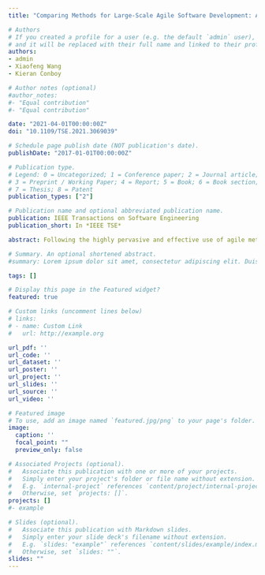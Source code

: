 ```yaml
---
title: "Comparing Methods for Large-Scale Agile Software Development: A Systematic Literature Review"

# Authors
# If you created a profile for a user (e.g. the default `admin` user), write the username (folder name) here
# and it will be replaced with their full name and linked to their profile.
authors:
- admin
- Xiaofeng Wang
- Kieran Conboy

# Author notes (optional)
#author_notes:
#- "Equal contribution"
#- "Equal contribution"

date: "2021-04-01T00:00:00Z"
doi: "10.1109/TSE.2021.3069039"

# Schedule page publish date (NOT publication's date).
publishDate: "2017-01-01T00:00:00Z"

# Publication type.
# Legend: 0 = Uncategorized; 1 = Conference paper; 2 = Journal article;
# 3 = Preprint / Working Paper; 4 = Report; 5 = Book; 6 = Book section;
# 7 = Thesis; 8 = Patent
publication_types: ["2"]

# Publication name and optional abbreviated publication name.
publication: IEEE Transactions on Software Engineering
publication_short: In *IEEE TSE*

abstract: Following the highly pervasive and effective use of agile methods at the team level, many software organisations now wish to replicate this success at the organisational level, adopting large-scale agile methods such as SAFe, Scrum-at-Scale, and others. However, this has proven significantly challenging. An analysis of the extant literature reveals a disparate set of studies across each individual method, with no cross-method comparison based on empirical evidence. This systematic literature review compares the main large-scale agile methods, namely SAFe, LeSS, Scrum-at-Scale, DAD, and the Spotify model. It is the first study to analyse and compare each of the method's principles, practices, tools, and metrics in a standardised manner. For each method, it presents not just the original method specifications but also all extensions and modifications to each method proposed by subsequent empirical research. It includes in this comparison not just commercial large-scale methods but also those that have been custom-built in organisations such as Nokia, Ericsson, and others. Based on the findings reported in this study, practitioners can make a more informed decision as to which commercial method or method component or, indeed, custom-built method is better suited to their needs. Our study reveals a number of theoretical and practical issues in the current literature, such as an emphasis on the practices of commercial frameworks at the expense of their underlying principles, or indeed any of the custom method. A set of challenges and success factors associated with the use of large-scale agile methods are identified. The study also identifies a number of research gaps to be addressed across methods.

# Summary. An optional shortened abstract.
#summary: Lorem ipsum dolor sit amet, consectetur adipiscing elit. Duis posuere tellus ac convallis placerat. Proin tincidunt magna sed ex sollicitudin condimentum.

tags: []

# Display this page in the Featured widget?
featured: true

# Custom links (uncomment lines below)
# links:
# - name: Custom Link
#   url: http://example.org

url_pdf: ''
url_code: ''
url_dataset: ''
url_poster: ''
url_project: ''
url_slides: ''
url_source: ''
url_video: ''

# Featured image
# To use, add an image named `featured.jpg/png` to your page's folder. Image credit: [**Unsplash**](https://unsplash.com/photos/pLCdAaMFLTE)
image:
  caption: ''
  focal_point: ""
  preview_only: false

# Associated Projects (optional).
#   Associate this publication with one or more of your projects.
#   Simply enter your project's folder or file name without extension.
#   E.g. `internal-project` references `content/project/internal-project/index.md`.
#   Otherwise, set `projects: []`.
projects: []
#- example

# Slides (optional).
#   Associate this publication with Markdown slides.
#   Simply enter your slide deck's filename without extension.
#   E.g. `slides: "example"` references `content/slides/example/index.md`.
#   Otherwise, set `slides: ""`.
slides: ""
---
```

